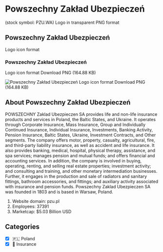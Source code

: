 # Powszechny Zakład Ubezpieczeń
 (stock symbol: PZU.WA) Logo in transparent PNG format

## Powszechny Zakład Ubezpieczeń
 Logo icon format

### Powszechny Zakład Ubezpieczeń
 Logo icon format Download PNG (164.88 KB)

![Powszechny Zakład Ubezpieczeń
 Logo icon format Download PNG (164.88 KB)](/img/orig/PZU.WA-c607024f.png)

## About Powszechny Zakład Ubezpieczeń


POWSZECHNY Zaklad Ubezpieczen SA provides life and non-life insurance products and services in Poland, the Baltic States, and Ukraine. It operates through Corporate Insurance, Mass Insurance, Group and Individually Continued Insurance, Individual Insurance, Investments, Banking Activity, Pension Insurance, Baltic States, Ukraine, Investment Contracts, and Other segments. The company offers motor, property, casualty, agricultural, fire, and third-party liability insurance, as well as accident and life insurance. It also provides banking, medical, hospital, physical therapy, assistance, and spa services; manages pension and mutual funds; and offers financial and accounting services. In addition, the company is involved in buying, operating, renting, and selling real estate properties; investment activity; and consulting and training, and other monetary intermediation businesses. Further, it engages in the production and sale of radiators and sanitary fittings, bathroom accessories, and fittings; and auxiliary activity associated with insurance and pension funds. Powszechny Zaklad Ubezpieczen SA was founded in 1803 and is based in Warsaw, Poland.

1. Website domain: pzu.pl
2. Employees: 37391
3. Marketcap: $5.03 Billion USD


## Categories
- [x] 🇵🇱 Poland
- [x] 🏦 Insurance
